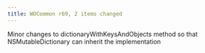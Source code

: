```yaml
---
title: WOCommon r69, 2 items changed
---
```


Minor changes to dictionaryWithKeysAndObjects method so that NSMutableDictionary can inherit the implementation
